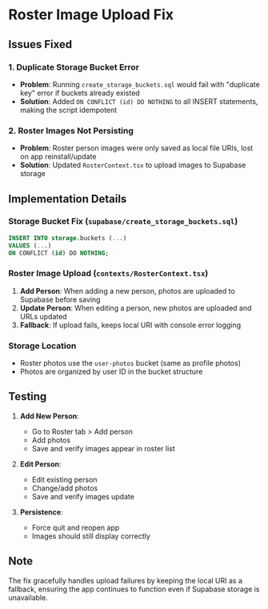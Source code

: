 # Roster Image Upload Fix

## Issues Fixed

### 1. Duplicate Storage Bucket Error
- **Problem**: Running `create_storage_buckets.sql` would fail with "duplicate key" error if buckets already existed
- **Solution**: Added `ON CONFLICT (id) DO NOTHING` to all INSERT statements, making the script idempotent

### 2. Roster Images Not Persisting
- **Problem**: Roster person images were only saved as local file URIs, lost on app reinstall/update
- **Solution**: Updated `RosterContext.tsx` to upload images to Supabase storage

## Implementation Details

### Storage Bucket Fix (`supabase/create_storage_buckets.sql`)
```sql
INSERT INTO storage.buckets (...) 
VALUES (...)
ON CONFLICT (id) DO NOTHING;
```

### Roster Image Upload (`contexts/RosterContext.tsx`)
1. **Add Person**: When adding a new person, photos are uploaded to Supabase before saving
2. **Update Person**: When editing a person, new photos are uploaded and URLs updated
3. **Fallback**: If upload fails, keeps local URI with console error logging

### Storage Location
- Roster photos use the `user-photos` bucket (same as profile photos)
- Photos are organized by user ID in the bucket structure

## Testing

1. **Add New Person**:
   - Go to Roster tab > Add person
   - Add photos
   - Save and verify images appear in roster list

2. **Edit Person**:
   - Edit existing person
   - Change/add photos
   - Save and verify images update

3. **Persistence**:
   - Force quit and reopen app
   - Images should still display correctly

## Note
The fix gracefully handles upload failures by keeping the local URI as a fallback, ensuring the app continues to function even if Supabase storage is unavailable.